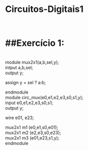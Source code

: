 # Circuitos-Digitais1
<br>

##Exercício 1:
=

<br>
module mux2x1(a,b,sel,y);
<br>
  intput a,b,sel;
  <br>
  output y;
  <br>

  assign y = sel ? a:b;
  <br>

endmodule
<br>
module circ_mux(e0,e1,e2,e3,s0,s1,y);
<br>
input e0,e1,e2,e3,s0,s1;
<br>
output y;
<br>

wire e01, e23;
<br>

mux2x1 m1 (e0,e1,s0,e01);
<br>
mux2x1 m2 (e2,e3,s0,e23);
<br>
mux2x1 m3 (e01,e23,s1,y);
<br>
endmodule
